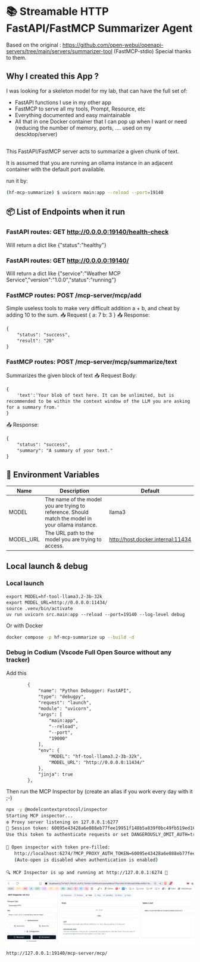 # 📚 Streamable HTTP FastAPI/FastMCP Summarizer Agent

Based on the original : https://github.com/open-webui/openapi-servers/tree/main/servers/summarizer-tool (FastMCP-stdio) Special thanks to them.

## Why I created this App ?
I was looking for a skeleton model for my lab, that can have the full set of:
- FastAPI functions I use in my other app
- FastMCP to serve all my tools, Prompt, Resource, etc
- Everything documented and easy maintainable
- All that in one Docker container that I can pop up when I want or need 
    (reducing the number of memory, ports, .... used on my descktop/server)

## 
This FastAPI/FastMCP server acts to summarize a given chunk of text.

It is assumed that you are running an ollama instance in an adjacent container with the default port available.

run it by:
```sh
(hf-mcp-summarize) $ uvicorn main:app --reload --port=19140
```

## 📦 List of Endpoints when it run

### FastAPI routes: GET http://0.0.0.0:19140/health-check
Will return a dict like {"status":"healthy"}

### FastAPI routes: GET http://0.0.0.0:19140/
Will return a dict like {"service":"Weather MCP Service","version":"1.0.0","status":"running"}

### FastMCP routes: POST /mcp-server/mcp/add
Simple useless tools to make very difficult addition a + b, and cheat by adding 10 to the sum. 
📥 Request
{
    a: 7
    b: 3
}
📤 Response:
```
{
    "status": "success",
    "result": "20"
}
```

### FastMCP routes: POST /mcp-server/mcp/summarize/text
Summarizes the given block of text
📥 Request
Body: 
```
{
    'text':'Your blob of text here. It can be unlimited, but is recommended to be within the context window of the LLM you are asking for a summary from.'
}
```
📤 Response:

```
{
    "status": "success",
    "summary": "A summary of your text."
}
```

## 🧩 Environment Variables
|Name|Description|Default|
|---|---|---|
|MODEL|The name of the model you are trying to reference. Should match the model in your ollama instance. | llama3|
|MODEL_URL|The URL path to the model you are trying to access.|http://host.docker.internal:11434|

## Local launch & debug
### Local launch
```shell
export MODEL=hf-tool-llama3.2-3b-32k
export MODEL_URL=http://0.0.0.0:11434/
source .venv/bin/activate
uv run uvicorn src.main:app --reload --port=19140 --log-level debug
```
Or with Docker
```sh
docker compose -p hf-mcp-summarize up --build -d
```

### Debug in Codium (Vscode Full Open Source without any tracker)
Add this
```launch.jsom
        {
            "name": "Python Debugger: FastAPI",
            "type": "debugpy",
            "request": "launch",
            "module": "uvicorn",
            "args": [
                "main:app",
                "--reload",
                "--port",
                "19000"
            ],
            "env": {
                "MODEL": "hf-tool-llama3.2-3b-32k",
                "MODEL_URL": "http://0.0.0.0:11434/"
            },
            "jinja": true
        },
```
Then run the MCP Inspector by (create an alias if you work every day with it ;-)
```sh
npx -y @modelcontextprotocol/inspector 
Starting MCP inspector...
⚙ Proxy server listening on 127.0.0.1:6277
🔑 Session token: 60095e43428a6e088eb77fee19951f148b5a839f0bc49fb519ed16d0a3f642ea
Use this token to authenticate requests or set DANGEROUSLY_OMIT_AUTH=true to disable auth

🔗 Open inspector with token pre-filled:
   http://localhost:6274/?MCP_PROXY_AUTH_TOKEN=60095e43428a6e088eb77fee19951f148b5a839f0bc49fb519ed16d0a3f642ea
   (Auto-open is disabled when authentication is enabled)

🔍 MCP Inspector is up and running at http://127.0.0.1:6274 🚀
```
![image](2025-06-17_mcp-inspector-hf-mcp-summarize.png)
```browser
http://127.0.0.1:19140/mcp-server/mcp/
```